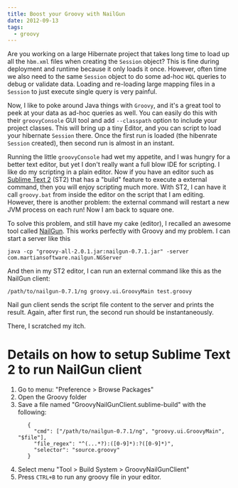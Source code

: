 ```yaml
---
title: Boost your Groovy with NailGun
date: 2012-09-13
tags:
  - groovy
---
```


Are you working on a large Hibernate project that takes long time to load up all the `hbm.xml` files when creating the 
`Session` object? This is fine during deployment and runtime because it only loads it once. However, often time we also 
need to the same `Session` object to do some ad-hoc `HQL` queries to debug or validate data. Loading and re-loading
large mapping files in a `Session` to just execute single query is very painful.

Now, I like to poke around Java things with `Groovy`, and it's a great tool to peek at your data as ad-hoc queries as well. 
You can easily do this with their `groovyConsole` GUI tool and add `--classpath` option to include your project classes. This
will bring up a tiny Editor, and you can script to load your hibernate `Session` there. Once the first run is loaded (the 
hibenrate `Session` created), then second run is almost in an instant.

Running the little `groovyConsole` had wet my appetite, and I was hungry for a better text editor, but yet I don't really
want a full blow IDE for scripting. I like do my scripting in a plain editor. Now if you have an editor such as [Sublime Text 2](http://sublimetext.com) (ST2) that has a "build" feature to execute a external command, then you will enjoy scripting much more. With
ST2, I can have it call `groovy.bat` from inside the editor on the script that I am editing. However, there is another problem: the external command will restart a new JVM process on each run! Now I am back to square one.

To solve this problem, and still have my cake (editor), I recalled an awesome tool called [NailGun](http://www.martiansoftware.com/nailgun/index.html). This works perfectly with Groovy and my problem. I can start a server like this

    java -cp "groovy-all-2.0.1.jar:nailgun-0.7.1.jar" -server com.martiansoftware.nailgun.NGServer
    

And then in my ST2 editor, I can run an external command like this as the NailGun client:

    /path/to/nailgun-0.7.1/ng groovy.ui.GroovyMain test.groovy
    

Nail gun client sends the script file content to the server and prints the result. Again, after first run, the second run should
be instantaneously.

There, I scratched my itch.

# Details on how to setup Sublime Text 2 to run NailGun client

1. Go to menu: "Preference > Browse Packages"
2. Open the Groovy folder
3. Save a file named "GroovyNailGunClient.sublime-build" with the following:
	```    
       {
         "cmd": ["/path/to/nailgun-0.7.1/ng", "groovy.ui.GroovyMain", "$file"],
         "file_regex": "^(...*?):([0-9]*):?([0-9]*)",
         "selector": "source.groovy"
       }
    ```
4. Select menu "Tool > Build System > GroovyNailGunClient"
5. Press `CTRL+B` to run any groovy file in your editor.